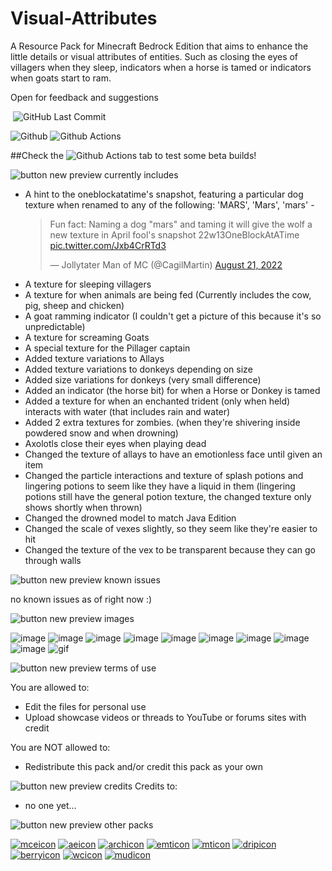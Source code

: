 # Visual-Attributes
A Resource Pack for Minecraft Bedrock Edition that aims to enhance the little details or visual attributes of entities. Such as closing the eyes of villagers when they sleep, indicators when a horse is tamed or indicators when goats start to ram.

Open for feedback and suggestions 

<img alt="" src="https://img.shields.io/github/repo-size/Plueres/Visual-Attributes" /> <img alt="GitHub Last Commit" src="https://img.shields.io/github/last-commit/Plueres/Visual-Attributes" />

![Github](<https://img.shields.io/badge/GitHub-181717.svg?style=for-the-badge&logo=GitHub&logoColor=white>)
![Github Actions](<https://img.shields.io/badge/GitHub%20Actions-2088FF.svg?style=for-the-badge&logo=GitHub-Actions&logoColor=white>)

##Check the ![Github Actions](<https://img.shields.io/badge/GitHub%20Actions-2088FF.svg?style=for-the-badge&logo=GitHub-Actions&logoColor=white>) tab to test some beta builds!

![button new preview currently includes](https://user-images.githubusercontent.com/71077562/201954097-792ec979-c54b-4f54-b035-ea5ec13ebd36.png)

- A hint to the oneblockatatime's snapshot, featuring a particular dog texture when renamed to any of the following: 'MARS', 'Mars', 'mars' - <blockquote class="twitter-tweet" data-lang="en" data-dnt="true"><p lang="en" dir="ltr">Fun fact: Naming a dog &quot;mars&quot; and taming it will give the wolf a new texture in April fool&#39;s snapshot 22w13OneBlockAtATime <a href="https://t.co/Jxb4CrRTd3">pic.twitter.com/Jxb4CrRTd3</a></p>&mdash; Jollytater Man of MC (@CagilMartin) <a href="https://twitter.com/CagilMartin/status/1561362367237484545?ref_src=twsrc%5Etfw">August 21, 2022</a></blockquote>
- A texture for sleeping villagers
- A texture for when animals are being fed (Currently includes the cow, pig, sheep and chicken)
- A goat ramming indicator (I couldn't get a picture of this because it's so unpredictable)
- A texture for screaming Goats
- A special texture for the Pillager captain
- Added texture variations to Allays
- Added texture variations to donkeys depending on size
- Added size variations for donkeys (very small difference)
- Added an indicator (the horse bit) for when a Horse or Donkey is tamed
- Added a texture for when an enchanted trident (only when held) interacts with water (that includes rain and water)
- Added 2 extra textures for zombies. (when they're shivering inside powdered snow and when drowning)
- Axolotls close their eyes when playing dead
- Changed the texture of allays to have an emotionless face until given an item
- Changed the particle interactions and texture of splash potions and lingering potions to seem like they have a liquid in them (lingering potions still have the general potion texture, the changed texture only shows shortly when thrown)
- Changed the drowned model to match Java Edition
- Changed the scale of vexes slightly, so they seem like they're easier to hit
- Changed the texture of the vex to be transparent because they can go through walls

![button new preview known issues](https://user-images.githubusercontent.com/71077562/201954116-9ee01a40-189a-41e8-9049-09e6b7e7738b.png)

no known issues as of right now :)

![button new preview images](https://user-images.githubusercontent.com/71077562/201954131-443f6a6d-e6b6-41e1-b5e7-83cc4f3ebba0.png)

![image](https://user-images.githubusercontent.com/71077562/201958339-df694fe2-1585-48e6-9805-6a874fd8371a.png)
![image](https://user-images.githubusercontent.com/71077562/201958385-6c918829-44dc-44a2-bd36-4c2056e53c40.png)
![image](https://user-images.githubusercontent.com/71077562/201958528-83f52a6a-2214-4ab5-9b3a-925bccc692ed.png)
![image](https://user-images.githubusercontent.com/71077562/201958541-705f1ef7-2f26-4d52-96c9-c526e5635f61.png)
![image](https://user-images.githubusercontent.com/71077562/201958561-2c3904fd-8a15-4731-a45d-5ee2665d0158.png)
![image](https://user-images.githubusercontent.com/71077562/201958565-7dda5872-442e-4133-935f-c27bf48d43b0.png)
![image](https://user-images.githubusercontent.com/71077562/201958580-ff7cdfe7-278f-4ab3-a7a6-a112e1d4db01.png)
![image](https://user-images.githubusercontent.com/71077562/201958588-1b384b4a-ae26-4eb9-8f15-275452a459be.png)
![image](https://user-images.githubusercontent.com/71077562/201958598-c242f27f-7495-4557-9430-a6521ba34589.png)
![gif](https://media.giphy.com/media/cf5tQVM3IrVopoipKk/giphy.gif)

![button new preview terms of use](https://user-images.githubusercontent.com/71077562/201962149-a5d0f8a4-c859-441e-ad6c-0f13c7489f4b.png)

You are allowed to:
- Edit the files for personal use
- Upload showcase videos or threads to YouTube or forums sites with credit

You are NOT allowed to:
- Redistribute this pack and/or credit this pack as your own

![button new preview credits](https://user-images.githubusercontent.com/71077562/201962817-4e1b9550-4b7b-435b-996a-f35eb2d6ad6e.png)
Credits to:
- no one yet...

![button new preview other packs](https://user-images.githubusercontent.com/71077562/201954138-edddf8d7-04c1-44ab-b247-d235808d28e4.png)

[![mceicon](https://user-images.githubusercontent.com/71077562/201954218-0e73e84d-933b-4edb-8bf2-d4b68c8a7d48.png)](https://www.planetminecraft.com/texture-pack/minecraft-earth-reborn-bedrock-edition/)
[![aeicon](https://user-images.githubusercontent.com/71077562/201954228-29e69f13-c0e6-4dd5-a860-de57034457fa.png)](https://www.planetminecraft.com/texture-pack/armored-elytra-bedrock-edition/)
[![archicon](https://user-images.githubusercontent.com/71077562/201954215-fefcf063-a7e5-4494-8786-45d471eb9371.png)](https://www.planetminecraft.com/texture-pack/consistent-archery-bedrock-edition/)
[![emticon](https://user-images.githubusercontent.com/71077562/201954225-ae723d66-73fc-4197-93f7-1186be9454a5.png)](https://www.planetminecraft.com/texture-pack/mossy-trident-bedrock-edition/)
[![mticon](https://user-images.githubusercontent.com/71077562/201954225-ae723d66-73fc-4197-93f7-1186be9454a5.png)](https://www.planetminecraft.com/texture-pack/mossy-trident-bedrock-edition/)
[![dripicon](https://user-images.githubusercontent.com/71077562/201954210-4c4f4262-ee81-415c-9905-532b60bb98de.png)](https://www.planetminecraft.com/texture-pack/blocky-dripstone-bedrock-edition/)
[![berryicon](https://user-images.githubusercontent.com/71077562/201954212-5af62aca-d910-4bce-b36b-c14f535fe679.png)](https://www.planetminecraft.com/texture-pack/bushy-sweet-berry-bush-bedrock-edition/)
[![wcicon](https://user-images.githubusercontent.com/71077562/201954222-25383a16-5276-4353-bc1a-caac7200341d.png)](https://www.planetminecraft.com/texture-pack/visible-held-waxed-copper-bedrock-edition/)
[![mudicon](https://user-images.githubusercontent.com/71077562/201954232-89ce65b2-b7e2-427c-b5a6-0d76f9e21909.png)](https://www.planetminecraft.com/texture-pack/muddier-mud-bedrock-edition/)
